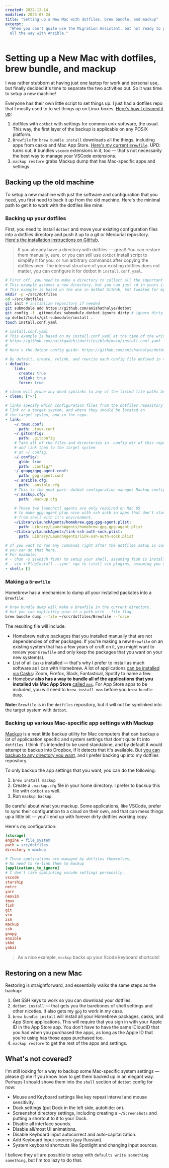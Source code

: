```yaml
---
created: 2022-12-14
modified: 2023-07-24
title: "Setting up a New Mac with dotfiles, brew bundle, and mackup"
excerpt:
  "When you can't quite use the Migration Assistant, but not ready to geek out
  all the way with Ansible."
---
```


# Setting up a New Mac with dotfiles, brew bundle, and mackup

I was rather stubborn at having just one laptop for work and personal use, but
finally decided it's time to separate the two activities out. So it was time to
setup a new machine!

Everyone has their own little script to set things up. I just had a dotfiles
repo that I mostly used to to set things up on Linux boxes.
[Here's how I cleaned it up](https://github.com/natikgadzhi/dotfiles):

1. dotfiles with `dotbot` with settings for common unix software, the usual.
   This way, the first layer of the backup is applicable on any POSIX platform.
2. `Brewfile` for `brew bundle install` downloads all the things, including apps
   from casks and Mac App Store.
   [Here's my current `Brewfile`](https://github.com/natikgadzhi/dotfiles/blob/main/Brewfile).
   UPD: turns out, it bundles `vscode` extensions in it, too — that's not
   necessarily the best way to manage your VSCode extensions.
3. `mackup restore` grabs Mackup dump that has Mac-specific apps and settings.

## Backing up the old machine

To setup a new machine with just the software and configuration that you need,
you first need to back it up from the old machine. Here's the minimal path to
get it to work with the dotfiles like mine:

### Backing up your dotfiles

First, you need to install `dotbot` and move your existing configuration files
into a dotfiles directory and push it up to a git or Mercurial repository.
[Here's the installation instructions on GitHub](https://github.com/anishathalye/dotbot#integrate-with-existing-dotfiles).

> If you already have a directory with dotfiles — great! You can restore them
> manually, sure, or you can still use `dotbot` install script to simplify it
> for you, or run arbitrary commands after copying the dotfiles over. The
> internal structure of your existing dotfiles does not matter, you can
> configure it for dotbot in `install.conf.yaml`.

```bash
# First off, you need to make a directory to collect all the important dotfiles.
# This example assumes a new directory, but you can just cd in yours if you have one already.
# This example is based on the one in dotbot GitHub, but tweaked for my personal directory structure.
mkdir -p ~/src/dotfiles
cd ~/src/dotfiles
git init # initialize repository if needed
git submodule add https://github.com/anishathalye/dotbot
git config -f .gitmodules submodule.dotbot.ignore dirty # ignore dirty commits in the submodule
cp dotbot/tools/git-submodule/install .
touch install.conf.yaml
```

```yaml
# install.conf.yaml
# This example is based on my install.conf.yaml at the time of the writing:
# https://github.com/natikgadzhi/dotfiles/blob/main/install.conf.yaml
#
# Here's the dotbot config guide: https://github.com/anishathalye/dotbot#configuration

# By default, create, relink, and rewrite each config file defined in this config.
- defaults:
    link:
      create: true
      relink: true
      force: true

# clean will prune any dead symlinks to any of the listed file paths below in the directory.
- clean: ["~"]

# links specify which configuration files from the dotfiles repository to
# link on a target system, and where they should be located on
# the target system, and in the repo.
- link:
    ~/.tmux.conf:
      path: .tmux.conf
    ~/.gitconfig:
      path: .gitconfig
    # Take all of the files and directories in .config dir of this repo,
    # and link them to the target system
    # at ~/.config.
    ~/.config/:
      glob: true
      path: .config/*
    ~/.gnupg/gpg-agent.conf:
      path: gpg-agent.conf
    ~/.ansible.cfg:
      path: .ansible.cfg
    # This is the neat part: dotbot configuration manages Mackup configuration.
    ~/.mackup.cfg:
      path: .mackup.cfg

    # These two launchctl agents are only required on Mac OS
    # to make gpg-agent play nice with ssh auth in apps that don't start
    # from shell with it's environment.
    ~/Library/LaunchAgents/homebrew.gpg.gpg-agent.plist:
      path: Library/LaunchAgents/homebrew.gpg.gpg-agent.plist
    ~/Library/LaunchAgents/link-ssh-auth-sock.plist:
      path: Library/LaunchAgents/link-ssh-auth-sock.plist

# If you want to run any commands right after the dotfiles setup is complete,
# you can do that here.
# For example:
# - chsh -s $(which fish) to setup your shell, assuming fish is installed.
# - vim +'PlugInstall --sync' +qa to istall vim plugins, assuming you use vim-plug to manage them.
- shell: []
```

### Making a `Brewfile`

Homebrew has a mechanism to dump all your installed packates into a `Brewfile`:

```bash
# brew bundle dump will make a Brewfile in the current directory,
# but you can explicitly give it a path with --file flag.
brew bundle dump --file ~/src/dotfiles/Brewfile --force
```

The resulting file will include:

- Homebrew native packages that you installed manually that are not dependencies
  of other packages. If you're making a new `Brewfile` on an existing system
  that has a few years of cruft on it, you might want to review your `Brewfile`
  and only keep the packages that you want on your new system(s).
- List of all `Casks` installed — that's why I prefer to install as much
  software as I can with Homebrew. A lot of applications
  [can be installed via Casks](https://github.com/Homebrew/homebrew-cask): Zoom,
  Firefox, Slack, Fantastical, Spotify to name a few.
- Homebew **also has a way to bundle all of the applications that you installed
  via Mac App Store** [called `mas`](https://github.com/mas-cli/mas). For App
  Store apps to be included, you will need to `brew install mas` before you
  `brew bundle dump`.

**Note:** `Brewfile` is in the `dotfiles` repository, but it will not be
symlinked into the target system with `dotbot`.

### Backing up various Mac-specific app settings with Mackup

[Mackup](https://github.com/lra/mackup) is a neat little backup utility for Mac
computers that can backup a lot of applicaation specific and system settings
that don't quite fit into `dotfiles`. I think it's intended to be used
standalone, and by default it would attempt to backup into Dropbox, if it
detects that it's available. But
[you can backup to any directory you want](https://github.com/lra/mackup#supported-storages),
and I prefer backing up into my dotfiles repository.

To only backup the app settings that you want, you can do the following:

1. `brew install mackup`
2. Create a `.mackup.cfg` file in your home directory. I prefer to backup this
   file with `dotbot` as well.
3. Run `mackup backup`.

Be careful about what you mackup. Some applications, like VSCode, prefer to sync
their configuration to a cloud on their own, and that can mess things up a
little bit — you'll end up with forever dirty dotfiles working copy.

Here's my configuration:

```cfg
[storage]
engine = file_system
path = src/dotfiles
directory = mackup

# These applications are managed by dotfiles themselves,
# No need to re-link them to mackup
[applications_to_ignore]
# I don't like symlinking vscode settings personally.
vscode
starship
netrc
yarn
neovim
tmux
fish
git
vim
zsh
mackup
ssh
gnupg
ansible
skhd
yabai
```

> As a nice example, `mackup` backs up your Xcode keyboard shortcuts!

## Restoring on a new Mac

Restoring is straightforward, and essentially walks the same steps as the
backup:

1. Get SSH keys to work so you can download your dotfiles.
2. `dotbot install` — that gets you the barebones of shell settings and other
   niceties. It also gets my `gpg` to work in my case.
3. `brew bundle install` will install all your Homebrew packages, casks, and App
   Store applications. This will require that you sign in with your Apple ID in
   the App Store app. You don't have to have the same iCloudID that you had when
   you purchased the apps, as long as the Apple ID that you're using has those
   apps purchased too.
4. `mackup restore` to get the rest of the apps and settings.

## What's not covered?

I'm still looking for a way to backup some Mac-specific system settings — please
@ me if you know how to get them backed up in an elegant way. Perhaps I should
shove them into the `shell` section of `dotbot` config for now:

- Mouse and Keyboard settings like key repeat interval and mouse sensitivity.
- Dock settings (put Dock in the left side, autohide: on).
- Screenshot directory settings, including creating a `~/Screenshots` and putting a shortcut to it to your Dock.
- Disable all interface sounds.
- Disable all/most UI animations.
- Disable Keyboard input autocorrect and auto-capitalization.
- Add Keyboard Input sources (yay Russian).
- System keyboard shortcuts like Spotlight and changing input sources.

I believe they all are possible to setup with `defaults write something something`, but I'm too lazy to do that.
